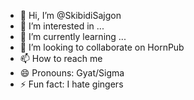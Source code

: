 - 👋 Hi, I’m @SkibidiSajgon
- 👀 I’m interested in ...
- 🌱 I’m currently learning ...
- 💞️ I’m looking to collaborate on HornPub
- 📫 How to reach me 
- 😄 Pronouns: Gyat/Sigma
- ⚡ Fun fact: I hate gingers

<!---
SkibidiSajgon/SkibidiSajgon is a ✨ special ✨ repository because its `README.md` (this file) appears on your GitHub profile.
You can click the Preview link to take a look at your changes.
--->
